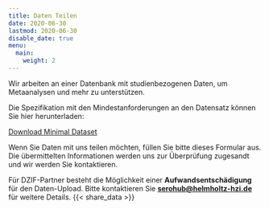 ```yaml
---
title: Daten Teilen
date: 2020-06-30
lastmod: 2020-06-30
disable_date: true
menu:
  main:
    weight: 2
---
```


Wir arbeiten an einer Datenbank mit studienbezogenen Daten, um Metaanalysen und mehr zu unterstützen.

Die Spezifikation mit den Mindestanforderungen an den Datensatz können Sie hier herunterladen:

<a class="button hollow primary" href="/data/DataModel_LEOSS.sero-survey_DZIF_gek_200514.xlsx">Download Minimal Dataset</a>

Wenn Sie Daten mit uns teilen möchten, füllen Sie bitte dieses Formular aus. Die übermittelten Informationen werden uns zur Überprüfung zugesandt und wir werden Sie kontaktieren.

Für DZIF-Partner besteht die Möglichkeit einer **Aufwandsentschädigung** für den Daten-Upload. Bitte kontaktieren Sie <b><a href="mailto:serohub@helmholtz-hzi.de">serohub@helmholtz-hzi.de</a></b> für weitere Details.
{{< share_data >}}